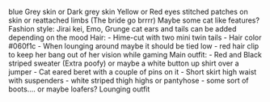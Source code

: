 blue Grey skin or Dark grey skin
Yellow or Red eyes
stitched patches on skin or reattached limbs (The bride go brrrr)
Maybe some cat like features?
Fashion style: Jirai kei, Emo, Grunge
cat ears and tails can be added depending on the mood
Hair:
	 - Hime-cut with two mini twin tails
	 - Hair color #060f1c 
	 - When lounging around maybe it should be tied low
	 - red hair clip to keep her bang out of her vision while gaming
Main outfit:
	 - Red and Black striped sweater (Extra poofy) or maybe a white button up shirt over a jumper
	 - Cat eared beret with a couple of pins on it
	 - Short skirt high waist with suspenders
	 - white striped thigh highs or pantyhose
	 - some sort of boots.... or maybe loafers?
Lounging outfit
